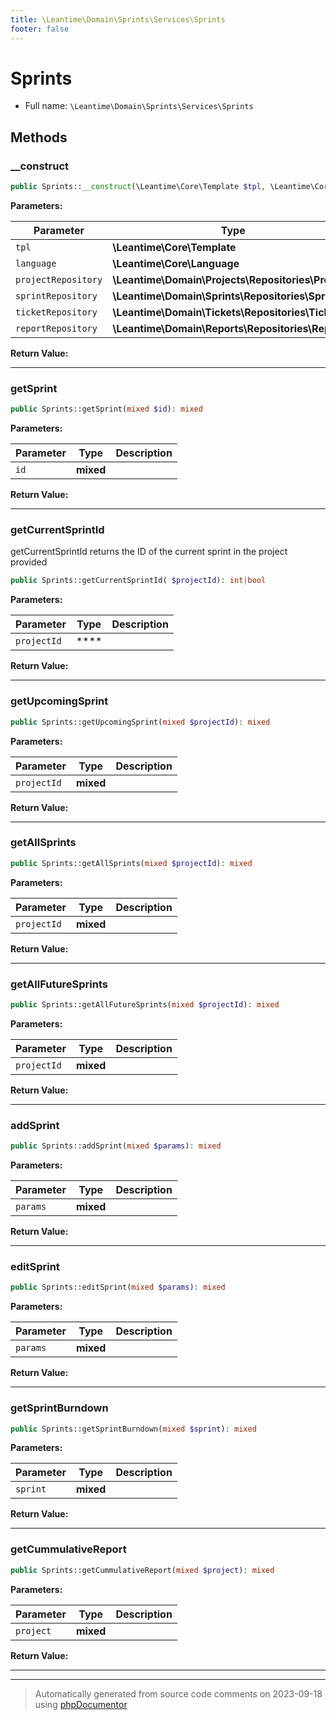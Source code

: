 ```yaml
---
title: \Leantime\Domain\Sprints\Services\Sprints
footer: false
---
```


# Sprints





* Full name: `\Leantime\Domain\Sprints\Services\Sprints`



## Methods

### __construct



```php
public Sprints::__construct(\Leantime\Core\Template $tpl, \Leantime\Core\Language $language, \Leantime\Domain\Projects\Repositories\Projects $projectRepository, \Leantime\Domain\Sprints\Repositories\Sprints $sprintRepository, \Leantime\Domain\Tickets\Repositories\Tickets $ticketRepository, \Leantime\Domain\Reports\Repositories\Reports $reportRepository): mixed
```








**Parameters:**

| Parameter | Type | Description |
|-----------|------|-------------|
| `tpl` | **\Leantime\Core\Template** |  |
| `language` | **\Leantime\Core\Language** |  |
| `projectRepository` | **\Leantime\Domain\Projects\Repositories\Projects** |  |
| `sprintRepository` | **\Leantime\Domain\Sprints\Repositories\Sprints** |  |
| `ticketRepository` | **\Leantime\Domain\Tickets\Repositories\Tickets** |  |
| `reportRepository` | **\Leantime\Domain\Reports\Repositories\Reports** |  |


**Return Value:**





---
### getSprint



```php
public Sprints::getSprint(mixed $id): mixed
```








**Parameters:**

| Parameter | Type | Description |
|-----------|------|-------------|
| `id` | **mixed** |  |


**Return Value:**





---
### getCurrentSprintId

getCurrentSprintId returns the ID of the current sprint in the project provided

```php
public Sprints::getCurrentSprintId( $projectId): int|bool
```








**Parameters:**

| Parameter | Type | Description |
|-----------|------|-------------|
| `projectId` | **** |  |


**Return Value:**





---
### getUpcomingSprint



```php
public Sprints::getUpcomingSprint(mixed $projectId): mixed
```








**Parameters:**

| Parameter | Type | Description |
|-----------|------|-------------|
| `projectId` | **mixed** |  |


**Return Value:**





---
### getAllSprints



```php
public Sprints::getAllSprints(mixed $projectId): mixed
```








**Parameters:**

| Parameter | Type | Description |
|-----------|------|-------------|
| `projectId` | **mixed** |  |


**Return Value:**





---
### getAllFutureSprints



```php
public Sprints::getAllFutureSprints(mixed $projectId): mixed
```








**Parameters:**

| Parameter | Type | Description |
|-----------|------|-------------|
| `projectId` | **mixed** |  |


**Return Value:**





---
### addSprint



```php
public Sprints::addSprint(mixed $params): mixed
```








**Parameters:**

| Parameter | Type | Description |
|-----------|------|-------------|
| `params` | **mixed** |  |


**Return Value:**





---
### editSprint



```php
public Sprints::editSprint(mixed $params): mixed
```








**Parameters:**

| Parameter | Type | Description |
|-----------|------|-------------|
| `params` | **mixed** |  |


**Return Value:**





---
### getSprintBurndown



```php
public Sprints::getSprintBurndown(mixed $sprint): mixed
```








**Parameters:**

| Parameter | Type | Description |
|-----------|------|-------------|
| `sprint` | **mixed** |  |


**Return Value:**





---
### getCummulativeReport



```php
public Sprints::getCummulativeReport(mixed $project): mixed
```








**Parameters:**

| Parameter | Type | Description |
|-----------|------|-------------|
| `project` | **mixed** |  |


**Return Value:**





---


---
> Automatically generated from source code comments on 2023-09-18 using [phpDocumentor](http://www.phpdoc.org/)
